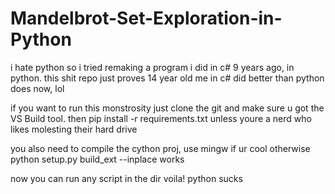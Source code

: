 # Mandelbrot-Set-Exploration-in-Python

i hate python so i tried remaking a program i did in c# 9 years ago, in python. this shit repo just proves 14 year old me in c# did better than python does now, lol

if you want to run this monstrosity just clone the git and make sure u got the VS Build tool. then pip install -r requirements.txt unless youre a nerd who likes molesting their hard drive

you also need to compile the cython proj, use mingw if ur cool otherwise 
python setup.py build_ext --inplace
works

now you can run any script in the dir voila! python sucks
